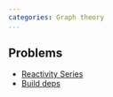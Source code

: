 ```yaml
---
categories: Graph theory
...
```


## Problems
* [Reactivity Series](https://open.kattis.com/problems/reactivity)
* [Build deps](https://open.kattis.com/problems/builddeps)